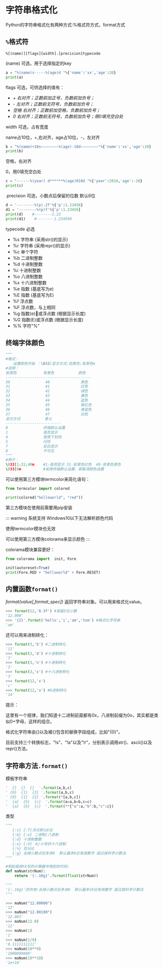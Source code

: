 # 字符串格式化

Python的字符串格式化有两种方式:%格式符方式，format方式 

## `%`格式符

`%[(name)][flags][width].[precision]typecode`




(name)      可选，用于选择指定的key

```python
a = "%(name)s-----%(age)d "%{'name':'xx','age':20}
print(a)
```

flags          可选，可供选择的值有：

- *+       右对齐；正数前加正号，负数前加负号；*
- *-        左对齐；正数前无符号，负数前加负号；*
- *空格    右对齐；正数前加空格，负数前加负号；*
- *0        右对齐；正数前无符号，负数前加负号；用0填充空白处*

width         可选，占有宽度

name占10位，+,右对齐，age占10位，-，左对齐

```python
b = "%(name)+10s————————%(age)-10d————————"%{'name':'xx','age':20}
print(b)
```

 空格，右对齐

 0，用0填充空白处

```python
c = "------%(year) d******%(age)010d "%{'year':2016,'age':-20}
print(c)
```

.precision   可选，小数点后保留的位数 默认6位

```python
d = '--------%(p).2f'%{'p':1.23456}
d1 = '--------%(p)f'%{'p':1.23456}
print(d)    #--------1.23
print(d1)    #--------1.234560
```

typecode    必选

- %s    字符串 (采用str()的显示)
- %r    字符串 (采用repr()的显示)
- %c    单个字符
- %b    二进制整数
- %d    十进制整数
- %i    十进制整数
- %o    八进制整数
- %x    十六进制整数
- %e    指数 (基底写为e)
- %E    指数 (基底写为E)
- %f    浮点数
- %F    浮点数，与上相同
- %g    指数(e)或浮点数 (根据显示长度)
- %G    指数(E)或浮点数 (根据显示长度)
- %%    字符"%"



## 终端字体颜色

```python
"""
#格式：
　　设置颜色开始 ：\033[显示方式;前景色;背景色m
#说明：
前景色            背景色           颜色
---------------------------------------
30                40              黑色
31                41              红色
32                42              绿色
33                43              黃色
34                44              蓝色
35                45              紫红色
36                46              青蓝色
37                47              白色
显示方式           意义
-------------------------
0                终端默认设置
1                高亮显示
4                使用下划线
5                闪烁
7                反白显示
8                不可见
"""
#例子：
\033[1;31;40m    #1-高亮显示 31-前景色红色  40-背景色黑色
\033[0m          #采用终端默认设置，即取消颜色设置
```

可以使用第三方模块termcolor来简化语句：

```python
from termcolor import colored

print(colored("helloworld", "red"))
```

第三方模块在使用前需要用pip安装


::: warning 系统支持
Windows10以下无法解析颜色代码

使用termcolor模块也无效

可以使用第三方模块colorama来显示颜色
:::

colorama模块兼容更好：

```python
from colorama import  init, Fore

init(autoreset=True)
print(Fore.RED + "helloworld" + Fore.RESET)
```




## 内置函数`format()`

*format(value[,format_spec])*
返回字符串对象。可以用来格式化value。

```python
>>> format(12,'0.3f') #保留3位小数
'12.000'
>>> '{2}'.format('hello','i','am','tom') #格式化字符串
'am'
```

还可以用来进制转化：

```python
>>> format(3,'b') #二进制转化
'11'
>>> format(3,'d') #十进制转化
'3'
>>> format(3,'n') #十进制转化
'3'
>>> format(3,'x') #十六进制转化
'3'
>>> format(12,'x')
'c'
>>> format(12,'o') #8进制转化
'14'
```

提示：

这里有一个规律，我们知道十二进制前面都有0x，八进制前缀为0o，其实都是类似0+字母，这样的组合。

格式化字符串由{}以及被{}包含的替换字段组成，比如"{0}"。

目前支持三个转换标志，"!s"、"!a"以及"!r"，分别表示调用str()、ascii()以及repr()方法。



## 字符串方法`.format()`

模板字符串

```python
'  {}  {}  {}  '.format(a,b,c)     
' {0}  {1}  {2} '.format(a,b,c)
' {0}  {1}  {2} '.format(*[a,b,c])
'  {a}  {b}  {c}  '.format(a=a,b=b,c=c)
'  {a}  {b}  {c}  '.format(**{"a":a,"b":b,"c":c})
```

类型

```python
"""
   {:s} {:f}浮点默认6位
   {:b} {:o} 二进制/八进制
   {:d} 十进制整数
   {:x} {:X} 大/小写的十六进制
   {:%} 百分比
   {:g} 去掉小数点后多余0  默认最多6位有效数字 超过就科学计数法
"""
```

```python
#例如我用tk写的计算器中用到的代码:
def maNum(strNum):
    return '{:.10g}'.format(float(strNum))
    
"""
'{:.10g}'的作用:去掉小数点后多余0  默认最多10位有效数字 超过就科学计数法
"""

>>> maNum("12.00000")
'12'
>>> maNum("12.00100")
'12.001'
>>> maNum(12.0)
'12'
>>> maNum(1)
'1'
>>> maNum(1/9)
'0.1111111111'
>>> maNum(10**9)
'1000000000'
>>> maNum(10**10)
'1e+10'
```

